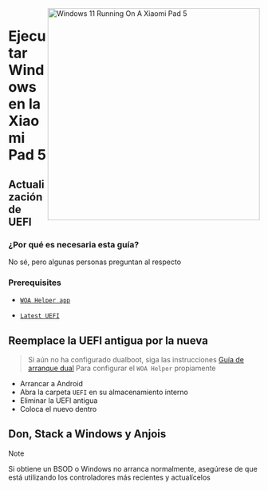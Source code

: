<img align="right" src="https://raw.githubusercontent.com/erdilS/Port-Windows-11-Xiaomi-Pad-5/main/nabu.png" width="425" alt="Windows 11 Running On A Xiaomi Pad 5">

# Ejecutar Windows en la Xiaomi Pad 5

## Actualización de UEFI

### ¿Por qué es necesaria esta guía?

No sé, pero algunas personas preguntan al respecto 

### Prerequisites
- [```WOA Helper app```](https://github.com/erdilS/Port-Windows-11-Xiaomi-Pad-5/releases/download/dualboot/woahelper.apk)
  
- [```Latest UEFI```](https://github.com/erdilS/Port-Windows-11-Xiaomi-Pad-5/releases/download/UEFI/uefi-v3.img)

## Reemplace la UEFI antigua por la nueva
> Si aún no ha configurado dualboot, siga las instrucciones [Guía de arranque dual](/guide/Español/dualboot-es.md) Para configurar el `WOA Helper` propiamente
- Arrancar a Android
- Abra la carpeta `UEFI` en su almacenamiento interno
- Eliminar la UEFI antigua
- Coloca el nuevo dentro

##  Don, Stack a Windows y Anjois 

> [!NOTE]
>  Si obtiene un BSOD o Windows no arranca normalmente, asegúrese de que está utilizando los controladores más recientes y actualícelos 
